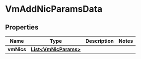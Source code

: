 

# VmAddNicParamsData


## Properties

Name | Type | Description | Notes
------------ | ------------- | ------------- | -------------
**vmNics** | [**List&lt;VmNicParams&gt;**](VmNicParams.md) |  | 



